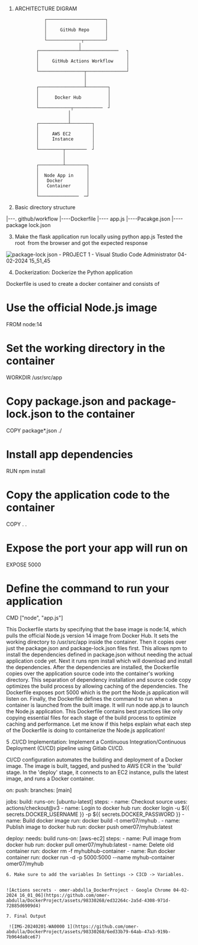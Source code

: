 1. ARCHITECTURE DIGRAM 

                  ┌──────────────────────┐
                  │                      │
                  │     GitHub Repo      │ 
                  │                      │
                  └─────────────┬────────┘
                               │
               ┌───────────────┴──────────────   ┐
               │                                 │
               │     GitHub Actions Workflow     │
               │                                 │
               └─────────────────┬───────────────┘
                                 │
                                 │
               ┌─────────────────┴────────┐
               │                          │ 
               │      Docker Hub          │
               │                          │    
               └────────────┬───────────  ┘
                           │
                           │
               ┌───────────┴────────┐
               │                    │
               │     AWS EC2        │
               │     Instance       │
               │                    │
               └─────────┬────────  ┘
                         │
                         │
               ┌─────────┴────────┐ 
               │                  │
               │  Node App in     │
               │   Docker         │
               │   Container      │
               │                  │
               └───────────────  ─┘

2. Basic directory structure

       
 |---. github/workflow 
 |----Dockerfile
 |---- app.js
 |----Pacakge.json
 |----package lock.json


3. Make the flask application run locally using python app.js Tested the root  from the browser and got the expected response

![package-lock json - PROJECT 1 - Visual Studio Code  Administrator  04-02-2024 15_51_45](https://github.com/omer-abdulla/DockerProject/assets/98330268/0c119e97-92e8-47e2-8cfb-742242e057a9)


4. Dockerization: Dockerize the Python application

Dockerfile is used to create a docker container and consists of 



# Use the official Node.js image
FROM node:14

# Set the working directory in the container
WORKDIR /usr/src/app

# Copy package.json and package-lock.json to the container
COPY package*.json ./

# Install app dependencies
RUN npm install

# Copy the application code to the container
COPY . .

# Expose the port your app will run on
EXPOSE 5000

# Define the command to run your application
CMD ["node", "app.js"]

This Dockerfile starts by specifying that the base image is node:14, which pulls the official Node.js version 14 image from Docker Hub. It sets the working directory to /usr/src/app inside the container. Then it copies over just the package.json and package-lock.json files first. This allows npm to install the dependencies defined in package.json without needing the actual application code yet. Next it runs npm install which will download and install the dependencies. After the dependencies are installed, the Dockerfile copies over the application source code into the container's working directory. This separation of dependency installation and source code copy optimizes the build process by allowing caching of the dependencies. The Dockerfile exposes port 5000 which is the port the Node.js application will listen on. Finally, the Dockerfile defines the command to run when a container is launched from the built image. It will run node app.js to launch the Node.js application. This Dockerfile contains best practices like only copying essential files for each stage of the build process to optimize caching and performance. Let me know if this helps explain what each step of the Dockerfile is doing to containerize the Node.js application!

5 .CI/CD Implementation: Implement a Continuous Integration/Continuous Deployment (CI/CD) pipeline using Gitlab CI/CD.


CI/CD configuration automates the building and deployment of a Docker image. The image is built, tagged, and pushed to AWS ECR in the 'build' stage. In the 'deploy' stage, it connects to an EC2 instance, pulls the latest image, and runs a Docker container.


  on:
  push:
    branches: [main]

jobs:
  build:
    runs-on: [ubuntu-latest]
    steps:
      - name: Checkout source
        uses: actions/checkout@v3
      - name: Login to docker hub
        run: docker login -u ${{ secrets.DOCKER_USERNAME }} -p ${{ secrets.DOCKER_PASSWORD }} 
      - name: Build docker image
        run: docker build -t omer07/myhub .
      - name: Publish image to docker hub
        run: docker push omer07/myhub:latest
        
  deploy:
    needs: build
    runs-on: [aws-ec2]
    steps:
      - name: Pull image from docker hub
        run: docker pull omer07/myhub:latest
      - name: Delete old container
        run: docker rm -f myhubhub-container
      - name: Run docker container
        run: docker run -d -p 5000:5000 --name myhub-container omer07/myhub

    6. Make sure to add the variables In Settings -> CICD -> Variables.
    

    ![Actions secrets · omer-abdulla_DockerProject - Google Chrome 04-02-2024 16_01_06](https://github.com/omer- abdulla/DockerProject/assets/98330268/ed32264c-2a5d-4308-971d-72885d6909d4)

    7. Final Output
    
     ![IMG-20240201-WA0000 1](https://github.com/omer-abdulla/DockerProject/assets/98330268/6ed33b79-64ab-47a3-919b-7b964da8ce67)

